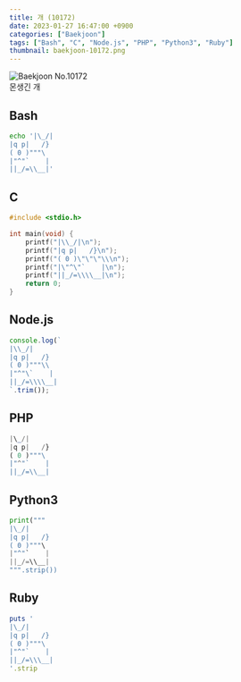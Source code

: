 ```yaml
---
title: 개 (10172)
date: 2023-01-27 16:47:00 +0900
categories: ["Baekjoon"]
tags: ["Bash", "C", "Node.js", "PHP", "Python3", "Ruby"]
thumbnail: baekjoon-10172.png
---
```


![Baekjoon No.10172](baekjoon-10172.png)  
몬생긴 개

## Bash
```bash
echo '|\_/|
|q p|   /}
( 0 )"""\
|"^"`    |
||_/=\\__|'
```

## C
```c
#include <stdio.h>

int main(void) {
	printf("|\\_/|\n");
	printf("|q p|   /}\n");
	printf("( 0 )\"\"\"\\\n");
	printf("|\"^\"`    |\n");
	printf("||_/=\\\\__|\n");
	return 0;
}
```

## Node.js
```javascript
console.log(`
|\\_/|
|q p|   /}
( 0 )"""\\
|"^"\`    |
||_/=\\\\__|
`.trim());
```

## PHP
```php
|\_/|
|q p|   /}
( 0 )"""\
|"^"`    |
||_/=\\__|
```

## Python3
```python
print("""
|\_/|
|q p|   /}
( 0 )"""\
|"^"`    |
||_/=\\__|
""".strip())
```

## Ruby
```ruby
puts '
|\_/|
|q p|   /}
( 0 )"""\
|"^"`    |
||_/=\\\__|
'.strip
```
